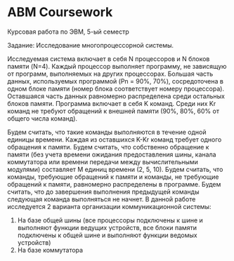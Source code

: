 # ABM Coursework
Курсовая работа по ЭВМ, 5-ый семестр


Задание: Исследование многопроцессорной системы. 

Исследуемая система включает в себя N процессоров и N блоков памяти (N=4). Каждый процессор выполняет программу, не зависящую от программ, выполняемых на других процессорах. 
Большая часть данных, используемых программой (Pn = 90%, 70%), сосредоточена в одном блоке памяти (номер блока соответствует номеру процессора). 
Оставшаяся часть данных равномерно распределена среди остальных блоков памяти. Программа включает в себя K команд. Среди них Kr команд не требуют обращений к внешней памяти (90%, 80%, 60% от общего числа команд). 

Будем считать, что такие команды выполняются в течение одной единицы времени. Каждая из оставшихся K-Kr команд требует одного обращения к памяти. Будем считать, что собственно обращение к памяти (без учета времени ожидания предоставления шины, канала коммутатора или времени передачи между вычислительными модулями) составляет M единиц времени (2, 5, 10). 
Будем считать, что команды, требующие обращений к памяти и команды, не требующие обращений к памяти, равномерно распределены в программе. Будем считать, что до завершения выполнения предыдущей команды следующая команда выполняться не начнет. 
В данной работе исследуется 2 варианта организации коммуникационной системы: 
1. На базе общей шины (все процессоры подключены к шине и выполняют функции ведущих устройств, все блоки памяти подключены к общей шине и выполняют функции ведомых устройств) 
2. На базе коммутатора
